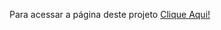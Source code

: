 Para acessar a página deste projeto [Clique Aqui!](https://lalunainsky.github.io/projeto_calculadora/)
